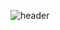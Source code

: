 ![header](https://capsule-render.vercel.app/api?type=waving&color=timeGradient&text=Hello,%20Ladies%20and%20Gentlemen)

